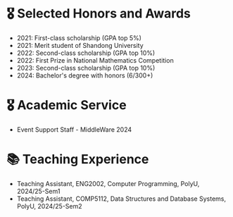# 🎖 Selected Honors and Awards
- 2021: First-class scholarship (GPA top 5%)  
- 2021: Merit student of Shandong University  
- 2022: Second-class scholarship (GPA top 10%)  
- 2022: First Prize in National Mathematics Competition  
- 2023: Second-class scholarship (GPA top 10%)  
- 2024: Bachelor's degree with honors (6/300+)

# 🎖 Academic Service
- Event Support Staff - MiddleWare 2024

# 📚 Teaching Experience
- Teaching Assistant, ENG2002, Computer Programming, PolyU, 2024/25-Sem1 
- Teaching Assistant, COMP5112, Data Structures and Database Systems, PolyU, 2024/25-Sem2
